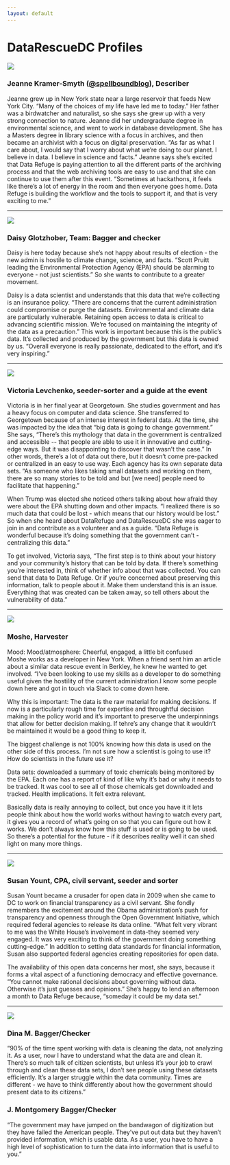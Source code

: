 ```yaml
---
layout: default
---
```


<h1>DataRescueDC Profiles</h1>

<div class="person">
  <img src="{{ site.baseurl }}/images/jeanne.jpg">
  <h3>Jeanne Kramer-Smyth (<a href="https://twitter.com/spellboundblog">@spellboundblog</a>), Describer</h3>
  <p>
    Jeanne grew up in New York state near a large reservoir that feeds New
    York City. “Many of the choices of my life have led me to today.” Her
    father was a birdwatcher and naturalist, so she says she grew up with a
    very strong connection to nature. Jeanne did her undergraduate degree in
    environmental science, and went to work in database development. She has a
    Masters degree in library science with a focus in archives, and then
    became an archivist with a focus on digital preservation. “As far as what
    I care about, I would say that I worry about what we’re doing to our
    planet. I believe in data. I believe in science and facts.” Jeanne says
    she’s excited that Data Refuge is paying attention to all the different
    parts of the archiving process and that the web archiving tools are easy
    to use and that she can continue to use them after this event. “Sometimes
    at hackathons, it feels like there’s a lot of energy in the room and then
    everyone goes home. Data Refuge is building the workflow and the tools to
    support it, and that is very exciting to me.”
  </p>
</div>

<hr>

<div class="person">
  <img src="{{ site.baseurl }}/images/Daisy.jpg">
  <h3>Daisy Glotzhober,  Team: Bagger and checker</h3>
  <p>Daisy is here today because she’s not happy about results of election - the new admin is hostile to climate change, science, and facts. “Scott Pruitt leading the Environmental Protection Agency (EPA) should be alarming to everyone - not just scientists.” So she wants to contribute to a greater movement.</p>
  <p>Daisy is a data scientist and understands that this data that we’re collecting is an insurance policy. “There are concerns that the current administration could compromise or purge the datasets. Environmental and climate data are particularly vulnerable. Retaining open access to data is critical to advancing scientific mission. We’re focused on maintaining the integrity of the data as a precaution.” This work is important because this is the public’s data. It’s collected and produced by the government but this data is owned by us. “Overall everyone is really passionate, dedicated to the effort, and it’s very inspiring.”</p>
</div>

<hr>

<div class="person">
  <img src="{{ site.baseurl }}/images/victoria.jpg">
  <h3>Victoria Levchenko, seeder-sorter and a guide at the event</h3>
  <p>Victoria is in her final year at Georgetown. She studies government and has a heavy focus on computer and data science. She transferred to Georgetown because of an intense interest in federal data. At the time, she was impacted by the idea that “big data is going to change government.” She says, “There’s this mythology that data in the government is centralized and accessible -- that people are able to use it in innovative and cutting-edge ways. But it was disappointing to discover that wasn’t the case.” In other words, there’s a lot of data out there, but it doesn’t come pre-packed or centralized in an easy to use way. Each agency has its own separate data sets. “As someone who likes taking small datasets and working on them, there are so many stories to be told and but [we need] people need to facilitate that happening.”</p>
  <p>When Trump was elected she noticed others talking about how afraid they were about the EPA shutting down and other impacts. “I realized there is so much data that could be lost - which means that our history would be lost.” So when she heard about DataRefuge and DataRescueDC she was eager to join in and contribute as a volunteer and as a guide. “Data Refuge is wonderful because it’s doing something that the government can’t - centralizing this data.”</p>
  <p>To get involved, Victoria says, “The first step is to think about your history and your community’s history that can be told by data. If there’s something you’re interested in, think of whether info about that was collected. You can send that data to Data Refuge. Or if you’re concerned about preserving this information, talk to people about it. Make them understand this is an issue. Everything that was created can be taken away, so tell others about the vulnerability of data.”</p>
</div>

<hr>

<div class="person">
  <img src="{{ site.baseurl }}/images/moshe.jpg">
  <h3>Moshe, Harvester</h3>
  <p>Mood: Mood/atmosphere: Cheerful, engaged, a little bit confused<br>
Moshe works as a developer in New York. When a friend sent him an article about a similar data rescue event in Berkley, he knew he wanted to get involved. “I’ve been looking to use my skills as a developer to do something useful given the hostility of the current administration.I know some people down here and got in touch via Slack to come down here.</p>
  <p>Why this is important: The data is the raw material for making decisions. If now is a particularly rough time for expertise and throughtful decision making in the policy world and it’s important to preserve the underpinnings that allow for better decision making. If tehre’s any change that it wouldn’t be maintained it would be a good thing to keep it.</p>
  <p>The biggest challenge is not 100% knowing how this data is used on the other side of this process. I’m not sure how a scientist is going to use it? How do scientists in the future use it?</p>
  <p>Data sets: downloaded a summary of toxic chemicals being monitored by the EPA. Each one has a report of kind of like why it’s bad or why it needs to be tracked. It was cool to see all of those chemicals get downloaded and tracked. Health implications. It felt extra relevant.</p>
  <p>Basically data is really annoying to collect, but once you have it it lets people think about how the world works without having to watch every part, it gives you a record of what’s going on so that you can figure out how it works. We don’t always know how this stuff is used or is going to be used. So there’s a potential for the future - if it describes reality well it can shed light on many more things.</p>
</div>

<hr>

<div class="person">
  <img src="{{ site.baseurl }}/images/susan.jpg">
  <h3>Susan Yount, CPA, civil servant, seeder and sorter</h3>
  <p>Susan Yount became a crusader for open data in 2009 when she came to DC to work on financial transparency as a civil servant. She fondly remembers the excitement around the Obama administration’s push for transparency and openness through the Open Government Initiative, which required federal agencies to release its data online. “What felt very vibrant to me was the White House’s involvement in data-they seemed very engaged. It was very exciting to think of the government doing something cutting-edge.” In addition to setting data standards for financial information, Susan also supported federal agencies creating repositories for open data.</p>
  <p>The availability of this open data concerns her most, she says, because it forms a vital aspect of a functioning democracy and effective governance. “You cannot make rational decisions about governing without data. Otherwise it’s just guesses and opinions.” She’s happy to lend an afternoon a month to Data Refuge because, “someday it could be my data set.”</p>
</div>

<hr>

<div class="person">
  <img src="{{ site.baseurl }}/images/baggers.jpg">
  <h3>Dina M. Bagger/Checker</h3>
  <p>“90% of the time spent working with data is cleaning the data, not analyzing it. As a user, now I have to understand what the data are and clean it. There’s so much talk of citizen scientists, but unless it’s your job to crawl through and clean these data sets, I don’t see people using these datasets efficiently. It’s a larger struggle within the data community. Times are different - we have to think differently about how the government should present data to its citizens.”</p>
  <h3>J. Montgomery Bagger/Checker</h3>
  <p>“The government may have jumped on the bandwagon of digitization but they have failed the American people. They’ve put out data but they haven’t provided information, which is usable data. As a user, you have to have a high level of sophistication to turn the data into information that is useful to you.”</p>
</div>
